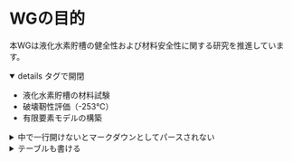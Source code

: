 # WGの目的

本WGは液化水素貯槽の健全性および材料安全性に関する研究を推進しています。

<details class="accordion" open>
  <summary>details タグで開閉</summary>

- 液化水素貯槽の材料試験
- 破壊靭性評価（-253℃）
- 有限要素モデルの構築
</details>

<details class="accordion">
  <summary>中で一行開けないとマークダウンとしてパースされない</summary>
- 液化水素貯槽の材料試験
- 破壊靭性評価（-253℃）
- 有限要素モデルの構築
</details>

<details class="accordion">
  <summary>テーブルも書ける</summary>

| ヘッダ 1 | ヘッダ 2 |
| --- | --- |
| 値 1 | 値 2 |
</details>
